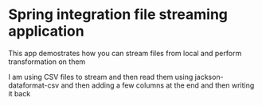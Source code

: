 # Spring integration file streaming application

This app demostrates how you can stream files from local and perform transformation on them

I am using CSV files to stream and then read them using jackson-dataformat-csv and then adding a few columns at the end and then writing it back